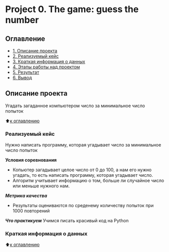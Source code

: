 # Project 0. The game: guess the number

## Оглавление

* [1. Описание проекта](https://github.com/Elfinenya/first_data_science/tree/main/project_0/README.MD#Описание-проекта)
* [2. Реализуемый кейс](https://github.com/Elfinenya/first_data_science/tree/main/project_0/README.MD#Реализуемый-кейс)
* [3. Краткая информация о данных](https://github.com/Elfinenya/first_data_science/tree/main/project_0/README.MD#Краткая-информация-о-данных)
* [4. Этапы работы над проектом](https://github.com/Elfinenya/first_data_science/tree/main/project_0/README.MD#Этапы-работы-над-проектом)
* [5. Результат](https://github.com/Elfinenya/first_data_science/tree/main/project_0/README.MD#Результат)
* [6. Вывод](https://github.com/Elfinenya/first_data_science/tree/main/project_0/README.MD#Вывод)

## Описание проекта
Угадать загаданное компьютером число за минимальное число попыток

:arrow_up:[к оглавлению](https://github.com/Elfinenya/first_data_science/tree/main/project_0/README.MD#Оглавление)

### Реализуемый кейс
Нужно написать программу, которая угадывает число за минимальное число попыток

**Условия соревнования**
- Копьютер загадывает целое число от 0 до 100, а нам его нужно угадать, то есть написать программу, которая угадывает число.
- Алгоритм учитывает информацию о том, больше ли случайное число или меньше нужного нам.

***Метрика качества***
- Результаты оцениваются по среденему количеству попыток при 1000 повторений

***Что практикуем***
Учимся писать красивый код на Python

### Краткая информация о данных

:arrow_up:[к оглавлению](https://github.com/Elfinenya/first_data_science/tree/main/project_0/README.MD#Оглавление)
